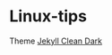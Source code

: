 Linux-tips
===========

Theme [Jekyll Clean Dark](https://github.com/streetturtle/jekyll-clean-dark)
